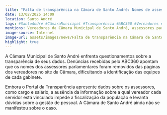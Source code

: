 ```yaml
---
title: "Falta de transparência na Câmara de Santo André: Nomes de assessores somem do site"
date: 13/02/2025 14:09
location: Santo André
tags: #SantoAndré #CâmaraMunicipal #Transparência #ABC360 #Vereadores #Assessores #Fiscalização #Política #Denúncia #GestãoPública #abc360noticias
mentions: Vereadores da Câmara Municipal de Santo André, assessores parlamentares, servidores da Câmara de Santo André.
image-source: Internet
image-url: assets/images/news/Falta de transparência na Câmara de Santo André Nomes de assessores somem do site.jpg
highlight: true
---
```


A Câmara Municipal de Santo André enfrenta questionamentos sobre a transparência de seus dados. Denúncias recebidas pelo ABC360 apontam que os nomes dos assessores parlamentares foram removidos das páginas dos vereadores no site da Câmara, dificultando a identificação das equipes de cada gabinete.

Embora o Portal da Transparência apresente dados sobre os assessores, como cargo e salário, a ausência da informação sobre a qual vereador cada servidor está vinculado impede a fiscalização da população e levanta dúvidas sobre a gestão de pessoal. A Câmara de Santo André ainda não se manifestou sobre o caso.
